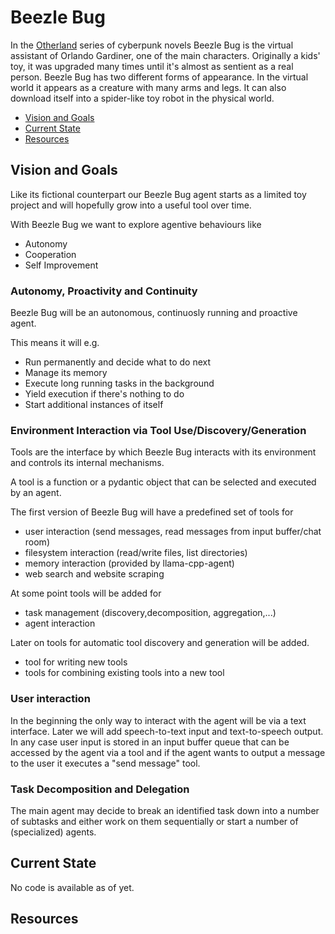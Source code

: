# Beezle Bug
In the [Otherland](https://en.wikipedia.org/wiki/Otherland) series of cyberpunk novels Beezle Bug is the virtual assistant of Orlando Gardiner, one of the main characters.
Originally a kids' toy, it was upgraded many times until it's almost as sentient as a real person.
Beezle Bug has two different forms of appearance. In the virtual world it appears as a creature with many arms and legs. It can also download itself into a spider-like toy robot in the physical world.


* [Vision and Goals](#vision)
* [Current State](#current_state)
* [Resources](#resources)

## Vision and Goals
Like its fictional counterpart our Beezle Bug agent starts as a limited toy project and will hopefully grow into a useful tool over time.

With Beezle Bug we want to explore agentive behaviours like
* Autonomy
* Cooperation
* Self Improvement

### Autonomy, Proactivity and Continuity
Beezle Bug will be an autonomous, continuosly running and proactive agent. 

This means it will e.g.
* Run permanently and decide what to do next
* Manage its memory
* Execute long running tasks in the background
* Yield execution if there's nothing to do
* Start additional instances of itself

### Environment Interaction via Tool Use/Discovery/Generation
Tools are the interface by which Beezle Bug interacts with its environment and controls its internal mechanisms.

A tool is a function or a pydantic object that can be selected and executed by an agent.

The first version of Beezle Bug will have a predefined set of tools for
* user interaction (send messages, read messages from input buffer/chat room)
* filesystem interaction (read/write files, list directories)
* memory interaction (provided by llama-cpp-agent)
* web search and website scraping

At some point tools will be added for 
* task management (discovery,decomposition, aggregation,...)
* agent interaction

Later on tools for automatic tool discovery and generation will be added.
* tool for writing new tools
* tools for combining existing tools into a new tool

### User interaction
In the beginning the only way to interact with the agent will be via a text interface.
Later we will add speech-to-text input and text-to-speech output.
In any case user input is stored in an input buffer queue that can be accessed by the agent via a tool and if the agent wants to output a message to the user it executes a "send message" tool.

### Task Decomposition and Delegation
The main agent may decide to break an identified task down into a number of subtasks and either work on them sequentially or start a number of (specialized) agents.

## Current State
No code is available as of yet.

## Resources


